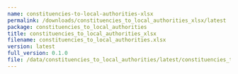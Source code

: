 ```yaml
---
name: constituencies-to-local-authorities-xlsx
permalink: /downloads/constituencies_to_local_authorities_xlsx/latest
package: constituencies_to_local_authorities
title: constituencies_to_local_authorities_xlsx
filename: constituencies_to_local_authorities.xlsx
version: latest
full_version: 0.1.0
file: /data/constituencies_to_local_authorities/latest/constituencies_to_local_authorities.xlsx
---
```

